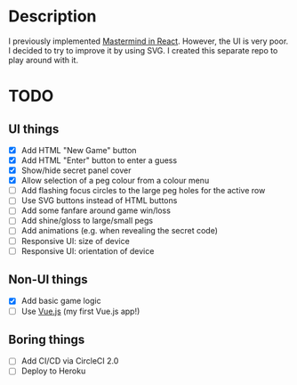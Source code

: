 # Description

I previously implemented [Mastermind in React](https://github.com/taylorjg/Mastermind).
However, the UI is very poor. I decided to try to improve it by using SVG.
I created this separate repo to play around with it.

# TODO

## UI things

* [x] Add HTML "New Game" button
* [x] Add HTML "Enter" button to enter a guess
* [x] Show/hide secret panel cover
* [x] Allow selection of a peg colour from a colour menu
* [ ] Add flashing focus circles to the large peg holes for the active row
* [ ] Use SVG buttons instead of HTML buttons
* [ ] Add some fanfare around game win/loss
* [ ] Add shine/gloss to large/small pegs
* [ ] Add animations (e.g. when revealing the secret code)
* [ ] Responsive UI: size of device
* [ ] Responsive UI: orientation of device

## Non-UI things

* [x] Add basic game logic
* [ ] Use [Vue.js](https://vuejs.org/) (my first Vue.js app!)

## Boring things

* [ ] Add CI/CD via CircleCI 2.0
* [ ] Deploy to Heroku
